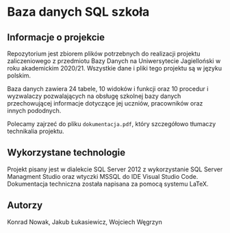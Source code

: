 # Baza danych SQL szkoła

## Informacje o projekcie

Repozytorium jest zbiorem plików potrzebnych do realizacji projektu zaliczeniowego z przedmiotu Bazy Danych na Uniwersytecie Jagielloński w roku akademickim 2020/21. Wszystkie dane i pliki tego projektu są w języku polskim.

Baza danych zawiera 24 tabele, 10 widoków i funkcji oraz 10 procedur i wyzwalaczy pozwalających na obsługę szkolnej bazy danych przechowującej informacje dotyczące jej uczniów, pracowników oraz innych pododnych.

Polecamy zajrzeć do pliku `dokumentacja.pdf`, który szczegółowo tłumaczy technikalia projektu.

## Wykorzystane technologie

Projekt pisany jest w dialekcie SQL Server 2012 z wykorzystanie SQL Server Managment Studio oraz wtyczki MSSQL do IDE Visual Studio Code. Dokumentacja techniczna została napisana za pomocą systemu LaTeX.

## Autorzy

Konrad Nowak, Jakub Łukasiewicz, Wojciech Węgrzyn
